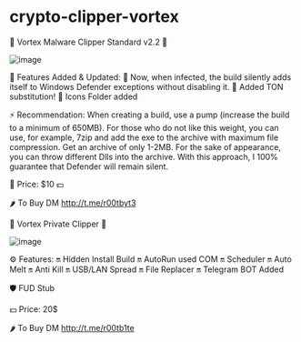 # crypto-clipper-vortex
💠 Vortex Malware Clipper Standard v2.2 💠 

![image](https://github.com/r00tb1te/crypto-clipper-vortex/assets/171487024/75acd11e-66bb-4134-81d4-305dd89272da)

🔰 Features Added & Updated: 
🔺 Now, when infected, the build silently adds itself to Windows Defender exceptions without disabling it.
🔺 Added TON substitution!
🔺 Icons Folder added

⚡ Recommendation:
When creating a build, use a pump (increase the build to a minimum of 650MB). For those who do not like this weight, you can use, for example, 7zip and add the exe to the archive with maximum file compression. Get an archive of only 1-2MB. For the sake of appearance, you can throw different Dlls into the archive. With this approach, I 100% guarantee that Defender will remain silent.

 
🔹 Price: $10 💵
 

 
🌶 To Buy DM http://t.me/r00tbyt3
 







💠 Vortex Private Clipper 💠

![image](https://github.com/r00tb1te/crypto-clipper-vortex/assets/171487024/c1ab6ebf-b955-4c77-9cce-728dd82e1394)

⚙️ Features:
🔛 Hidden Install Build
🔛 AutoRun used COM
🔛 Scheduler
🔛 Auto Melt
🔛 Anti Kill
🔛 USB/LAN Spread
🔛 File Replacer
🔛 Telegram BOT Added

🛡 FUD Stub

💵 Price: 20$

🌶 To Buy DM http://t.me/r00tb1te
